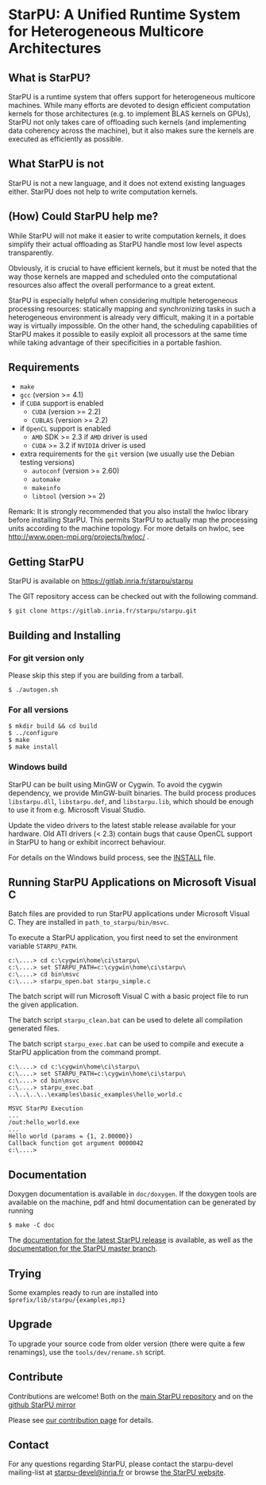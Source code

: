 <!---
StarPU --- Runtime system for heterogeneous multicore architectures.

Copyright (C) 2009-2024  University of Bordeaux, CNRS (LaBRI UMR 5800), Inria

StarPU is free software; you can redistribute it and/or modify
it under the terms of the GNU Lesser General Public License as published by
the Free Software Foundation; either version 2.1 of the License, or (at
your option) any later version.

StarPU is distributed in the hope that it will be useful, but
WITHOUT ANY WARRANTY; without even the implied warranty of
MERCHANTABILITY or FITNESS FOR A PARTICULAR PURPOSE.

See the GNU Lesser General Public License in COPYING.LGPL for more details.
-->

# StarPU: A Unified Runtime System for Heterogeneous Multicore Architectures

## What is StarPU?

StarPU is a runtime system that offers support for heterogeneous multicore
machines. While many efforts are devoted to design efficient computation kernels
for those architectures (e.g. to implement BLAS kernels on GPUs),
StarPU not only takes care of offloading such kernels (and
implementing data coherency across the machine), but it also makes
sure the kernels are executed as efficiently as possible.

## What StarPU is not

StarPU is not a new language, and it does not extend existing languages either.
StarPU does not help to write computation kernels.

## (How) Could StarPU help me?

While StarPU will not make it easier to write computation kernels, it does
simplify their actual offloading as StarPU handle most low level aspects
transparently.

Obviously, it is crucial to have efficient kernels, but it must be noted that
the way those kernels are mapped and scheduled onto the computational resources
also affect the overall performance to a great extent.

StarPU is especially helpful when considering multiple heterogeneous processing
resources: statically mapping and synchronizing tasks in such a heterogeneous
environment is already very difficult, making it in a portable way is virtually
impossible. On the other hand, the scheduling capabilities of StarPU makes it
possible to easily exploit all processors at the same time while taking
advantage of their specificities in a portable fashion.

## Requirements

* `make`
* `gcc` (version >= 4.1)
* if `CUDA` support is enabled
  * `CUDA` (version >= 2.2)
  * `CUBLAS` (version >= 2.2)
* if `OpenCL` support is enabled
  * `AMD` SDK >= 2.3 if `AMD` driver is used
  * `CUDA` >= 3.2 if `NVIDIA` driver is used
* extra requirements for the `git` version (we usually use the Debian testing versions)
  * `autoconf` (version >= 2.60)
  * `automake`
  * `makeinfo`
  * `libtool` (version >= 2)

Remark: It is strongly recommended that you also install the hwloc library
   before installing StarPU. This permits StarPU to actually map the processing
   units according to the machine topology. For more details on hwloc, see
   http://www.open-mpi.org/projects/hwloc/ .

## Getting StarPU

StarPU is available on https://gitlab.inria.fr/starpu/starpu

The GIT repository access can be checked out with the following command.

```shell
$ git clone https://gitlab.inria.fr/starpu/starpu.git
```

## Building and Installing

### For git version only

Please skip this step if you are building from a tarball.

```shell
$ ./autogen.sh
```

### For all versions

```shell
$ mkdir build && cd build
$ ../configure
$ make
$ make install
```

### Windows build

StarPU can be built using MinGW or Cygwin.  To avoid the cygwin dependency,
we provide MinGW-built binaries.  The build process produces `libstarpu.dll`,
`libstarpu.def`, and `libstarpu.lib`, which should be enough to use it from e.g.
Microsoft Visual Studio.

Update the video drivers to the latest stable release available for your
hardware. Old ATI drivers (< 2.3) contain bugs that cause OpenCL support in
StarPU to hang or exhibit incorrect behaviour.

For details on the Windows build process, see the [INSTALL](https://gitlab.inria.fr/starpu/starpu/-/blob/master/INSTALL) file.

## Running StarPU Applications on Microsoft Visual C

Batch files are provided to run StarPU applications under Microsoft
Visual C. They are installed in `path_to_starpu/bin/msvc`.

To execute a StarPU application, you first need to set the environment
variable `STARPU_PATH`.

```shell
c:\....> cd c:\cygwin\home\ci\starpu\
c:\....> set STARPU_PATH=c:\cygwin\home\ci\starpu\
c:\....> cd bin\msvc
c:\....> starpu_open.bat starpu_simple.c
```

The batch script will run Microsoft Visual C with a basic project file
to run the given application.

The batch script `starpu_clean.bat` can be used to delete all
compilation generated files.

The batch script `starpu_exec.bat` can be used to compile and execute a
StarPU application from the command prompt.

```shell
c:\....> cd c:\cygwin\home\ci\starpu\
c:\....> set STARPU_PATH=c:\cygwin\home\ci\starpu\
c:\....> cd bin\msvc
c:\....> starpu_exec.bat ..\..\..\..\examples\basic_examples\hello_world.c

MSVC StarPU Execution
...
/out:hello_world.exe
...
Hello world (params = {1, 2.00000})
Callback function got argument 0000042
c:\....>
```

## Documentation

Doxygen documentation is available in `doc/doxygen`. If the doxygen
tools are available on the machine, pdf and html documentation can be
generated by running

```shell
$ make -C doc
```

The [documentation for the latest StarPU release](https://files.inria.fr/starpu/doc/html/) is available, as well as
the [documentation for the StarPU master branch](https://files.inria.fr/starpu/testing/master/doc/html/).

## Trying

Some examples ready to run are installed into `$prefix/lib/starpu/{examples,mpi}`

## Upgrade

To upgrade your source code from older version (there were quite a few
renamings), use the `tools/dev/rename.sh` script.

## Contribute

Contributions are welcome! Both on the
[main StarPU repository](https://gitlab.inria.fr/starpu/starpu)
and on the
[github StarPU mirror](https://github.com/starpu-runtime/starpu)

Please see [our contribution page](https://starpu.gitlabpages.inria.fr/involved.html) for details.

## Contact

For any questions regarding StarPU, please contact the starpu-devel
mailing-list at starpu-devel@inria.fr or browse
[the StarPU website](https://starpu.gitlabpages.inria.fr/).

